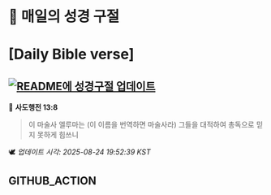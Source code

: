 # 🙏 매일의 성경 구절
# [Daily Bible verse]
## [![README에 성경구절 업데이트](https://github.com/DONGSUKA/first_test/actions/workflows/update-readme-bible.yml/badge.svg)](https://github.com/DONGSUKA/first_test/actions/workflows/update-readme-bible.yml)
<!-- START_BIBLE_VERSE -->
📖 **사도행전 13:8**
> 이 마술사 엘루마는 (이 이름을 번역하면 마술사라) 그들을 대적하여 총독으로 믿지 못하게 힘쓰니

🕊️ _업데이트 시각: 2025-08-24 19:52:39 KST_
  <!-- END_BIBLE_VERSE -->
## GITHUB_ACTION
